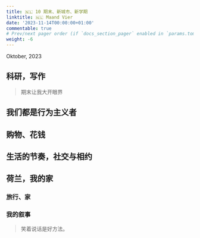 ```yaml
---
title: 🇳🇱 10 期末、新城市、新学期
linktitle: 🇳🇱 Maand Vier
date: '2023-11-14T00:00:00+01:00'
commentable: true
# Prev/next pager order (if `docs_section_pager` enabled in `params.toml`)
weight: -6
---
```


Oktober, 2023

## 科研，写作

> 期末让我大开眼界

## 我们都是行为主义者

## 购物、花钱

## 生活的节奏，社交与相约

## 荷兰，我的家

### 旅行、家

### 我的叙事

>  笑着说话是好方法。
